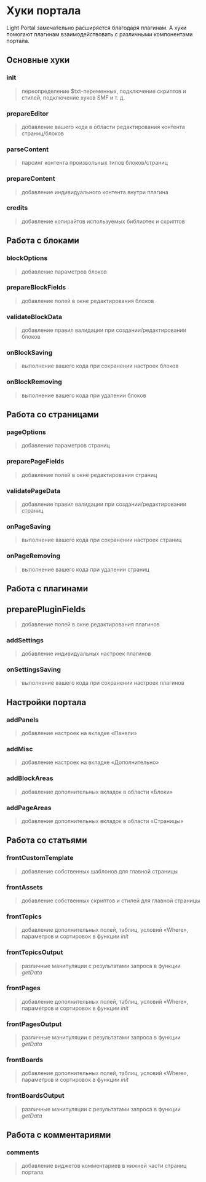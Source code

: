 # Хуки портала
Light Portal замечательно расширяется благодаря плагинам. А хуки помогают плагинам взаимодействовать с различными компонентами портала.

## Основные хуки

### init
> переопределение $txt-переменных, подключение скриптов и стилей, подключение хуков SMF и т. д.
### prepareEditor
> добавление вашего кода в области редактирования контента страниц/блоков
### parseContent
> парсинг контента произвольных типов блоков/страниц
### prepareContent
> добавление индивидуального контента внутри плагина
### credits
> добавление копирайтов используемых библиотек и скриптов

## Работа с блоками

### blockOptions
> добавление параметров блоков
### prepareBlockFields
> добавление полей в окне редактирования блоков
### validateBlockData
> добавление правил валидации при создании/редактировании блоков
### onBlockSaving
> выполнение вашего кода при сохранении настроек блоков
### onBlockRemoving
> выполнение вашего кода при удалении блоков

## Работа со страницами

### pageOptions
> добавление параметров страниц
### preparePageFields
> добавление полей в окне редактирования страниц
### validatePageData
> добавление правил валидации при создании/редактировании страниц
### onPageSaving
> выполнение вашего кода при сохранении настроек страниц
### onPageRemoving
> выполнение вашего кода при удалении страниц

## Работа с плагинами

## preparePluginFields
> добавление полей в окне редактирования плагинов
### addSettings
> добавление индивидуальных настроек плагинов
### onSettingsSaving
> выполнение вашего кода при сохранении настроек плагинов

## Настройки портала

### addPanels
> добавление настроек на вкладке «Панели»
### addMisc
> добавление настроек на вкладке «Дополнительно»
### addBlockAreas
> добавление дополнительных вкладок в области «Блоки»
### addPageAreas
> добавление дополнительных вкладок в области «Страницы»

## Работа со статьями

### frontCustomTemplate
> добавление собственных шаблонов для главной страницы
### frontAssets
> добавление собственных скриптов и стилей для главной страницы
### frontTopics
> добавление дополнительных полей, таблиц, условий «Where», параметров и сортировок в функции _init_
### frontTopicsOutput
> различные манипуляции с результатами запроса в функции _getData_
### frontPages
> добавление дополнительных полей, таблиц, условий «Where», параметров и сортировок в функции _init_
### frontPagesOutput
> различные манипуляции с результатами запроса в функции _getData_
### frontBoards
> добавление дополнительных полей, таблиц, условий «Where», параметров и сортировок в функции _init_
### frontBoardsOutput
> различные манипуляции с результатами запроса в функции _getData_

## Работа с комментариями

### comments
> добавление виджетов комментариев в нижней части страниц портала